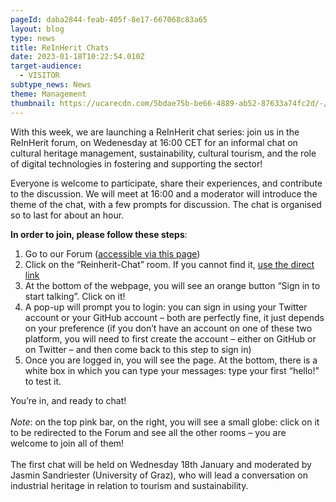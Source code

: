 ```yaml
---
pageId: daba2844-feab-405f-8e17-667068c83a65
layout: blog
type: news
title: ReInHerit Chats
date: 2023-01-18T10:22:54.010Z
target-audience:
  - VISITOR
subtype_news: News
theme: Management
thumbnail: https://ucarecdn.com/5bdae75b-be66-4889-ab52-87633a74fc2d/-/crop/1011x855/50,100/-/preview/
---
```

W﻿ith this week, we are launching a ReInHerit chat series: ﻿join us in the ReInHerit forum, on Wedenesday at 16:00 CET for an informal chat on cultural heritage management, sustainability, cultural tourism, and the role of digital technologies in fostering and supporting the sector!

Everyone is welcome to participate, share their experiences, and contribute to the discussion. W﻿e will meet at 16:00 and a moderator will introduce the theme of the chat, with a few prompts for discussion. The chat is organised so to last for about an hour.

**In order to join, please follow these steps**:

1. Go to our Forum ([accessible via this page](https://reinherit-hub.eu/networkinghub))
2. Click on the “Reinherit-Chat” room. If you cannot find it, [use the direct link](https://gitter.im/ReInHerit/ReInHerit-Chat)
3. At the bottom of the webpage, you will see an orange button “Sign in to start talking”. Click on it!
4. A pop-up will prompt you to login: you can sign in using your Twitter account or your GitHub account – both are perfectly fine, it just depends on your preference (if you don’t have an account on one of these two platform, you will need to first create the account – either on GitHub or on Twitter – and then come back to this step to sign in)
5. Once you are logged in, you will see the page. At the bottom, there is a white box in which you can type your messages: type your first “hello!” to test it.

You’re in, and ready to chat!\
\
*Note*: on the top pink bar, on the right, you will see a small globe: click on it to be redirected to the Forum and see all the other rooms – you are welcome to join all of them!\
\
T﻿he first chat will be held on Wednesday 18th January and moderated by Jasmin Sandriester (University of Graz), who will lead a conversation on industrial heritage in relation to tourism and sustainability.